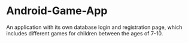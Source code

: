 # Android-Game-App
 An application with its own database login and registration page, which includes different games for children between the ages of 7-10.
